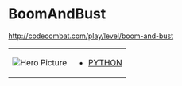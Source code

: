 # BoomAndBust 

http://codecombat.com/play/level/boom-and-bust
<table>
<tr>
<td>

![Hero Picture](hero.png?raw=true "Hero Picture")

</td>
<td>
<ul>
<li>

[PYTHON](BoomAndBust.py)

</li>
</td>
</tr>
<table>